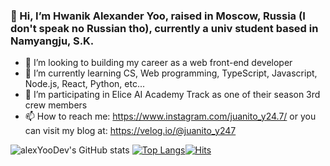 ### 👋 Hi, I’m Hwanik Alexander Yoo, raised in Moscow, Russia (I don't speak no Russian tho), currently a univ student based in Namyangju, S.K.
- 👀 I’m looking to building my career as a web front-end developer
- 🌱 I’m currently learning CS, Web programming, TypeScript, Javascript, Node.js, React, Python, etc...
- 💞️ I’m participating in Elice AI Academy Track as one of their season 3rd crew members
- 📫 How to reach me: https://www.instagram.com/juanito_y24.7/ or you can visit my blog at: https://velog.io/@juanito_y247

![alexYooDev's GitHub stats](https://github-readme-stats.vercel.app/api?username=alexYooDev&show_icons=true&theme=radical)
[![Top Langs](https://github-readme-stats.vercel.app/api/top-langs/?username=alexYooDev&layout=compact)](https://github.com/alexYooDev/)[![Hits](https://hits.seeyoufarm.com/api/count/incr/badge.svg?url=https%3A%2F%2Fgithub.com%2FalexYooDev%2Fhit-counter&count_bg=%2379C83D&title_bg=%23555555&icon=&icon_color=%23E7E7E7&title=hits&edge_flat=false)](https://hits.seeyoufarm.com)

<!---
fm247/fm247 is a ✨ special ✨ repository because its `README.md` (this file) appears on your GitHub profile.
You can click the Preview link to take a look at your changes.
--->
